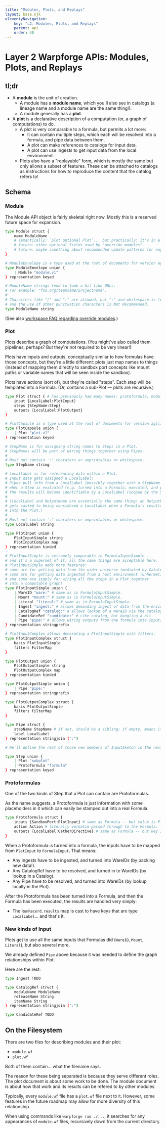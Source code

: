 ```yaml
---
title: "Modules, Plots, and Replays"
layout: base.njk
eleventyNavigation:
    key: "L2: Modules, Plots, and Replays"
    parent: api
    order: 40
---
```



Layer 2 Warpforge APIs: Modules, Plots, and Replays
===================================================

tl;dr
-----

- A **module** is the unit of creation.
	- A module has a **module name**, which you'll also see in catalogs (a lineage name and a module name are the same thing!).
	- A module generally has a **plot**.
- A **plot** is a declarative description of a computation (or, a graph of computations) to do.
	- A plot is very comparable to a formula, but permits a lot more:
		- It can contain multiple steps, which each will be resolved into a formula, and pipe data between them.
		- A plot can make references to catalogs for input data.
		- A plot can use ingests to get input data from the local environment.
	- Plots also have a "replayable" form, which is mostly the same but only allows a subset of features.  These can be attached to catalogs as instructions for how to reproduce the content that the catalog refers to!

Schema
-----

### Module

The Module API object is fairly skeletal right now.  Mostly this is a reserved future space for expansion.

```bash
type Module struct {
	name ModuleName
	# semantically: `plot optional Plot`... but practically: it's in a sibling file.
	# future: other optional fields used by "override modules".
	# future: maybe something about recommended update patterns for any catalog inputs in the plot?
}

# ModuleEnvelope is a type used at the root of documents for version agility.
type ModuleEnvelope union {
	| Module "module.v1"
} representation keyed

# ModuleName strings tend to look a bit like URLs.
# For example: "foo.org/teamname/projectname".
#
# Characters like "/" and "." are allowed, but ":" and whitespace is forbidden
# and the use of other punctuation characters is Not Recommended.
type ModuleName string
```

(See also [workspace FAQ regarding override modules](https://www.notion.so/Workspaces-7d27dd769ba74440989b101cc14157c6).)

### Plot

Plots describe a graph of computations.  (You might've also called them pipelines, perhaps?  But they're not required to be very linear!)

Plots have inputs and outputs, conceptually similar to how formulas have those concepts, but they're a little different: plots just map names to things (instead of mapping them directly to sandbox port concepts like mount paths or variable names that will be seen inside the sandbox).

Plots have actions (sort of), but they're called "steps".  Each step will be templated into a Formula.  (Or, contains a sub-Plot — plots are recursive.)

```bash
type Plot struct { # has previously had many names: protoformula, module, etc.
	input {LocalLabel:PlotInput}
	steps {StepName:Step}
	outputs {LocalLabel:PlotOutput}
}

# PlotCapsule is a type used at the root of documents for version agility.
type PlotCapsule union {
	| Plot "plot.v1"
} representation keyed

# StepName is for assigning string names to Steps in a Plot.
# StepNames will be part of wiring things together using Pipes.
#
# Must not contain ':' charaters or unprintables or whitespace.
type StepName string

# LocalLabel is for referencing data within a Plot.
# Input data gets assigned a LocalLabel;
# Pipes pull info from a LocalLabel (possibly together with a StepName to scope it);
# when a Step is evaluated (e.g. turned into a Formula, executed, and produces results),
# the results will become identifiable by a LocalLabel (scoped by the StepName).
#
# (LocalLabel and OutputName are essentially the same thing: an OutputName
# gets casted to being considered a LocalLabel when a Formula's results are hoisted
# into the Plot.)
#
# Must not contain ':' charaters or unprintables or whitespace.
type LocalLabel string

type PlotInput union {
	PlotInputSimple string
	PlotInputComplex map
} representation kinded

# PlotInputSimple is extremely comparable to FormulaInputSimple --
# and it's a superset of it: all the same things are acceptable here.
# PlotInputSimple adds more features:
# some are for getting data from the wider universe (mediated by Catalogs);
# some are for getting data ingested from a host environemnt (unhermetic!);
# and some are simply for wiring all the steps in a Plot together
# into a computable graph!
type PlotInputSimple union {
	| WareID "ware:" # same as in FormulaInputSimple.
	| Mount "mount:" # same as in FormulaInputSimple.
	| Literal "literal:" # same as in FormulaInputSimple.
	| Ingest "ingest:" # allows demanding ingest of data from the environment!
	| CatalogRef "catalog:" # allows lookup of a WareID via the catalog!
	| CandidateRef "candidate:" # Like catalog, but dangling a bit.
	| Pipe "pipe:" # allows wiring outputs from one formula into inputs of another!
} representation stringprefix

# PlotInputComplex allows decorating a PlotInputSimple with filters.
type PlotInputComplex struct {
	basis PlotInputSimple
	filters FilterMap
}

type PlotOutput union {
	PlotOutputSimple string
	PlotOutputComplex map
} representation kinded

type PlotOutputSimple union {
	| Pipe "pipe:"
} representation stringprefix

type PlotOutputComplex struct {
	basis PlotOutputSimple
	filters FilterMap
}

type Pipe struct {
	stepName StepName # if set, should be a sibling; if empty, means it's a reference to the parent's input map.
	label LocalLabel
} representation stringjoin (":")

# We'll define the rest of those new members of InputSketch in the next codeblock.

type Step union {
	| Plot "subplot"
	| Protoformula "formula"
} representation keyed
```

### Protoformulas

One of the two kinds of Step that a Plot can contain are Protoformulas.

As the name suggests, a Protoformula is just information with some placeholders in it which can easily be stamped out into a real Formula.

```bash
type Protoformula struct {
	inputs {SandboxPort:PlotInput} # same as Formula -- but value is PlotInput.
	action Action # literally verbatim passed through to the Formula.
	outputs {LocalLabel:GatherDirective} # same as Formula -- but key is LocalLabel.
}
```

When a Protoformula is turned into a formula, the inputs have to be mapped from `PlotInput` to `FormulaInput`.  That means:

- Any ingests have to be ingested, and turned into WareIDs (by packing new data!).
- Any CatalogRef have to be resolved, and turned in to WareIDs (by lookup in a Catalog).
- Any Pipe have to be resolved, and turned into WareIDs (by lookup locally in the Plot).

After the Protoformula has been turned into a Formula, and then the Formula has been executed, the results are handled very simply:

- The `RunRecord.results` map is cast to have keys that are type `LocalLabel`... and that's it.

### New kinds of Input

Plots get to use all the same inputs that Formulas did (`WareID`, `Mount`, `Literal`), but also several more.

We already defined `Pipe` above because it was needed to define the graph relationships within Plot.

Here are the rest:

```bash
type Ingest TODO

type CatalogRef struct {
	moduleName ModuleName
	releaseName String
	itemName String
} representation stringjoin (":")

type CandidateRef TODO
```

On the Filesystem
-----------------

There are two files for describing modules and their plot:

- `module.wf`
- `plot.wf`

Both of them contain... what the filename says.

The reason for these being separated is because they serve different roles.
The plot document is about some work to be done.
The module document is about how that work and its results can be refered to by other modules.

Typically, every `module.wf` file has a `plot.wf` file next to it.
However, some features in the future roadmap may allow for more diversity of this relationship.

When using commands like `warpforge run ./...`, it searches for any appearances of `module.wf` files, recursively down from the current directory.
